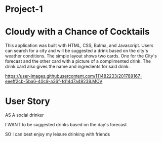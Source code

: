 # Project-1
# Cloudy with a Chance of Cocktails

This application was built with HTML, CSS, Bulma, and Javascript. Users can search for a city and will be suggested a drink based on the city's weather conditions. The simple layout shows two cards. One for the City's forecast and the other card with a picture of a complimented drink. The drink card also gives the name and ingredients for said drink.

https://user-images.githubusercontent.com/111482233/201789167-eeeff2cb-5ba6-40c9-a36f-fd14d7a48238.MOV

# User Story
AS A social drinker

I WANT to be suggested drinks based on the day's forecast

SO I can best enjoy my leisure drinking with friends
